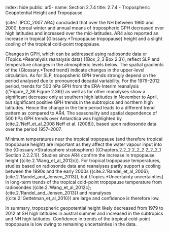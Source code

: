 index: hide
public: ar5-
name: Section 2.7.4
title: 2.7.4 - Tropospheric Geopotential Height and Tropopause

{cite.1.'IPCC_2007 AR4} concluded that over the NH between 1960 and 2000, boreal winter and annual means of tropospheric GPH decreased over high latitudes and increased over the mid-latitudes. AR4 also reported an increase in tropical {Glossary.*Tropopause tropopause} height and a slight cooling of the tropical cold-point tropopause.

Changes in GPH, which can be addressed using radiosonde data or {Topics.*Reanalysis reanalysis data} ({Box_2_3 Box 2.3}), reflect SLP and temperature changes in the atmospheric levels below. The spatial gradients of the {Glossary.*Trend trend} indicate changes in the upper-level circulation. As for SLP, tropopsheric GPH trends strongly depend on the period analysed due to pronounced decadal variability. For the 1979–2012 period, trends for 500 hPa GPH from the ERA-Interim reanalysis ({'Figure_2_36 Figure 2.36}) as well as for other reanalyses show a significant decrease only at southern high latitudes in November to April, but significant positive GPH trends in the subtropics and northern high latitudes. Hence the change in the time period leads to a different trend pattern as compared to AR4. The seasonality and spatial dependence of 500 hPa GPH trends over Antarctica was highlighted by {cite.2.'Neff_et_al_2008 Neff et al. (2008)}, based upon radiosonde data over the period 1957–2007.

Minimum temperatures near the tropical tropopause (and therefore tropical tropopause height) are important as they affect the water vapour input into the {Glossary.*Stratosphere stratosphere} ({Chapters.2.2_2.2_2_2.2_2_2_1 Section 2.2.2.1}). Studies since AR4 confirm the increase in tropopause height ({cite.2.'Wang_et_al_2012c}). For tropical tropopause temperatures, studies based on radiosonde data and reanalyses partly support a cooling between the 1990s and the early 2000s ({cite.2.'Randel_et_al_2006}; {cite.2.'Randel_and_Jensen_2013}), but {Topics.*Uncertainty uncertainties} in long-term trends of the tropical cold-point tropopause temperature from radiosondes ({cite.2.'Wang_et_al_2012c}; {cite.2.'Randel_and_Jensen_2013}) and reanalyses ({cite.2.'Gettelman_et_al_2010}) are large and confidence is therefore low.

In summary, tropospheric geopotential height likely decreased from 1979 to 2012 at SH high latitudes in austral summer and increased in the subtropics and NH high latitudes. Confidence in trends of the tropical cold-point tropopause is low owing to remaining uncertainties in the data.
